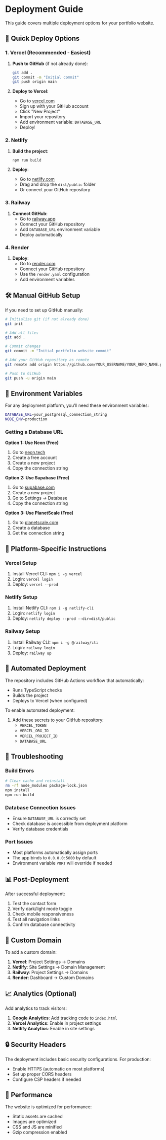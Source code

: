 # Deployment Guide

This guide covers multiple deployment options for your portfolio website.

## 🚀 Quick Deploy Options

### 1. Vercel (Recommended - Easiest)

1. **Push to GitHub** (if not already done):
   ```bash
   git add .
   git commit -m "Initial commit"
   git push origin main
   ```

2. **Deploy to Vercel**:
   - Go to [vercel.com](https://vercel.com)
   - Sign up with your GitHub account
   - Click "New Project"
   - Import your repository
   - Add environment variable: `DATABASE_URL`
   - Deploy!

### 2. Netlify

1. **Build the project**:
   ```bash
   npm run build
   ```

2. **Deploy**:
   - Go to [netlify.com](https://netlify.com)
   - Drag and drop the `dist/public` folder
   - Or connect your GitHub repository

### 3. Railway

1. **Connect GitHub**:
   - Go to [railway.app](https://railway.app)
   - Connect your GitHub repository
   - Add `DATABASE_URL` environment variable
   - Deploy automatically

### 4. Render

1. **Deploy**:
   - Go to [render.com](https://render.com)
   - Connect your GitHub repository
   - Use the `render.yaml` configuration
   - Add environment variables

## 🛠️ Manual GitHub Setup

If you need to set up GitHub manually:

```bash
# Initialize git (if not already done)
git init

# Add all files
git add .

# Commit changes
git commit -m "Initial portfolio website commit"

# Add your GitHub repository as remote
git remote add origin https://github.com/YOUR_USERNAME/YOUR_REPO_NAME.git

# Push to GitHub
git push -u origin main
```

## 🔧 Environment Variables

For any deployment platform, you'll need these environment variables:

```bash
DATABASE_URL=your_postgresql_connection_string
NODE_ENV=production
```

### Getting a Database URL

**Option 1: Use Neon (Free)**
1. Go to [neon.tech](https://neon.tech)
2. Create a free account
3. Create a new project
4. Copy the connection string

**Option 2: Use Supabase (Free)**
1. Go to [supabase.com](https://supabase.com)
2. Create a new project
3. Go to Settings → Database
4. Copy the connection string

**Option 3: Use PlanetScale (Free)**
1. Go to [planetscale.com](https://planetscale.com)
2. Create a database
3. Get the connection string

## 📝 Platform-Specific Instructions

### Vercel Setup
1. Install Vercel CLI: `npm i -g vercel`
2. Login: `vercel login`
3. Deploy: `vercel --prod`

### Netlify Setup
1. Install Netlify CLI: `npm i -g netlify-cli`
2. Login: `netlify login`
3. Deploy: `netlify deploy --prod --dir=dist/public`

### Railway Setup
1. Install Railway CLI: `npm i -g @railway/cli`
2. Login: `railway login`
3. Deploy: `railway up`

## 🔄 Automated Deployment

The repository includes GitHub Actions workflow that automatically:
- Runs TypeScript checks
- Builds the project
- Deploys to Vercel (when configured)

To enable automated deployment:
1. Add these secrets to your GitHub repository:
   - `VERCEL_TOKEN`
   - `VERCEL_ORG_ID`
   - `VERCEL_PROJECT_ID`
   - `DATABASE_URL`

## 🐛 Troubleshooting

### Build Errors
```bash
# Clear cache and reinstall
rm -rf node_modules package-lock.json
npm install
npm run build
```

### Database Connection Issues
- Ensure `DATABASE_URL` is correctly set
- Check database is accessible from deployment platform
- Verify database credentials

### Port Issues
- Most platforms automatically assign ports
- The app binds to `0.0.0.0:5000` by default
- Environment variable `PORT` will override if needed

## 📊 Post-Deployment

After successful deployment:
1. Test the contact form
2. Verify dark/light mode toggle
3. Check mobile responsiveness
4. Test all navigation links
5. Confirm database connectivity

## 🔗 Custom Domain

To add a custom domain:
1. **Vercel**: Project Settings → Domains
2. **Netlify**: Site Settings → Domain Management
3. **Railway**: Project Settings → Domains
4. **Render**: Dashboard → Custom Domains

## 📈 Analytics (Optional)

Add analytics to track visitors:
1. **Google Analytics**: Add tracking code to `index.html`
2. **Vercel Analytics**: Enable in project settings
3. **Netlify Analytics**: Enable in site settings

## 🔒 Security Headers

The deployment includes basic security configurations. For production:
- Enable HTTPS (automatic on most platforms)
- Set up proper CORS headers
- Configure CSP headers if needed

## 📱 Performance

The website is optimized for performance:
- Static assets are cached
- Images are optimized
- CSS and JS are minified
- Gzip compression enabled